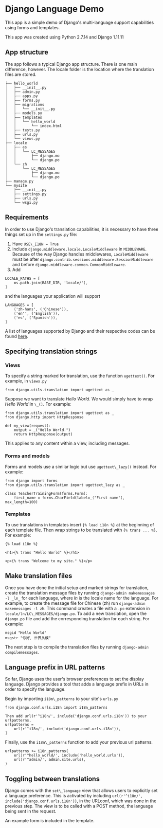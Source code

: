 # Django Language Demo
This app is a simple demo of Django's multi-language support capabilities using forms and templates. 

This app was created using Python 2.7.14 and Django 1.11.11

## App structure
The app follows a typical Django app structure. There is one main difference, however. The locale folder is the location where the translation files are stored. 

```
├── hello_world
│   ├── __init__.py
│   ├── admin.py
│   ├── apps.py
│   ├── forms.py
│   ├── migrations
│   │   └── __init__.py
│   ├── models.py
│   ├── templates
│   │   └── hello_world
│   │       └── index.html
│   ├── tests.py
│   ├── urls.py
│   └── views.py
├── locale
│   ├── es
│   │   └── LC_MESSAGES
│   │       ├── django.mo
│   │       └── django.po
│   └── zh
│       └── LC_MESSAGES
│           ├── django.mo
│           └── django.po
├── manage.py
└── mysite
    ├── __init__.py
    ├── settings.py
    ├── urls.py
    └── wsgi.py
``` 

## Requirements
In order to use Django's translation capabilities, it is necessary to have three things set up in the `settings.py` file: 
1. Have `USE\_I18N = True` 
2. Include `django.middleware.locale.LocaleMiddleware` in `MIDDLEWARE`. Because of the way Django handles middlewares, `LocaleMiddleware` must be after `django.contrib.sessions.middleware.SessionMiddleware` and before `django.middleware.common.CommonMiddleware`. 
3. Add
```
LOCALE_PATHS = [
    os.path.join(BASE_DIR, 'locale/'),
]
```
and the languages your application will support
```
LANGUAGES = [
    ('zh-hans', ('Chinese')),
    ('en'', ('English')),
    ('es', ('Spanish')),
]
```
A list of languages supported by Django and their respective codes can be found [here](https://github.com/django/django/blob/master/django/conf/locale/__init__.py).

## Specifying translation strings
### Views
To specify a string marked for translation, use the function `ugettext()`. For example, in `views.py` 
```
from django.utils.translation import ugettext as _
```
Suppose we want to translate _Hello World_. We would simply have to wrap _Hello World_ in `\_()`. For example:
```
from django.utils.translation import ugettext as _
from django.http import HttpResponse

def my_view(request):
    output = _("Hello World.")
    return HttpResponse(output)
```
This applies to any content within a view, including messages.
### Forms and models
Forms and models use a similar logic but use `ugettext\_lazy()` instead. For example:
```
from django import forms
from django.utils.translation import ugettext_lazy as _

class TeacherTrainingForm(forms.Form):
    first_name = forms.CharField(label=_("First name"), max_length=100)
```
### Templates
To use translations in templates insert `{% load i18n %}` at the beginning of each template file. Then wrap strings to be translated with `{% trans ... %}`. For example:
```
{% load i18n %} 

<h1>{% trans "Hello World" %}</h1>

<p>{% trans "Welcome to my site." %}</p>
```
## Make translation files
Once you have done the initial setup and marked strings for translation, create the translation message files by running `django-admin makemessages -l _ln_` for each language, where _ln_ is the locale name for the language. For example, to create the message file for Chinese (zh) run `django-admin makemessages -l zh`. This command creates a file with a `.po` extension in `locale/ln/LC\_MESSAGES/django.po`. 
To add a new translation, open the `django.po` file and add the corresponding translation for each string. For example:
```
msgid "Hello World"
msgstr "你好, 世界从模"
```
The next step is to compile the translation files by running `django-admin compilemessages`.

## Language prefix in URL patterns
So far, Django uses the user's browser preferences to set the display language. Django provides a tool that adds a language prefix in URLs in order to specify the language. 

Begin by importing `i18n\_patterns` to your site's `urls.py`
```
from django.conf.urls.i18n import i18n_patterns

Then add url(r'^i18n/', include('django.conf.urls.i18n')) to your urlpatterns.
urlpatterns = 
    url(r'^i18n/', include('django.conf.urls.i18n')),
]
```
Finally, use the `i18n\_patterns` function to add your previous url patterns.
```
urlpatterns += i18n_patterns(
    url(r'^hello_world/', include('hello_world.urls')),
    url(r'^admin/', admin.site.urls),
)
```
## Toggling between translations
Django comes with the `set\_language` view that allows users to explicitly set a language preference. This is activated by including `url(r'^i18n/', include('django.conf.urls.i18n'))`, in the URLconf, which was done in the previous step. The view is to be called with a POST method, the language being sent in the request.

An example form is included in the template. 

